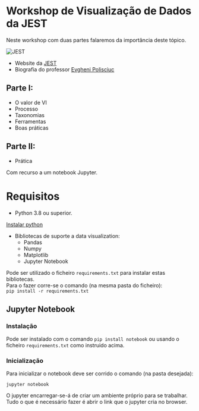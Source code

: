 # Workshop de Visualização de Dados da JEST

Neste workshop com duas partes falaremos da importância deste tópico.

![JEST](https://media-exp1.licdn.com/dms/image/C561BAQGqCbGzLtMUsA/company-background_10000/0/1593205617508?e=1667984400&v=beta&t=ZaoNl-wCiKRAtJR41fYgrNLS2cQWA2gpiqDo_NzZ1Mk)

- Website da [JEST](www.jest.pt)
- Biografia do professor [Evgheni Polisciuc](https://cdv.dei.uc.pt/authors/evgheni-polisciuc/)

## Parte I:
- O valor de VI
- Processo
- Taxonomias
- Ferramentas
- Boas práticas

## Parte II:
- Prática

Com recurso a um notebook Jupyter.


# Requisitos

- Python 3.8 ou superior.

[Instalar python](https://www.python.org/downloads/release/python-3815/)

- Bibliotecas de suporte a data visualization:
	- Pandas
	- Numpy
	- Matplotlib
	- Jupyter Notebook

Pode ser utilizado o ficheiro `requirements.txt` para instalar estas bibliotecas.  
Para o fazer corre-se o comando (na mesma pasta do ficheiro):  
`pip install -r requirements.txt`

## Jupyter Notebook

### Instalação

Pode ser instalado com o comando `pip install notebook` ou usando o ficheiro `requirements.txt` como instruido acima.  

### Inicialização

Para inicializar o notebook deve ser corrido o comando (na pasta desejada):  

`jupyter notebook`  

O jupyter encarregar-se-á de criar um ambiente próprio para se trabalhar. Tudo o que é necessário fazer é abrir o link que o jupyter cria no browser.

